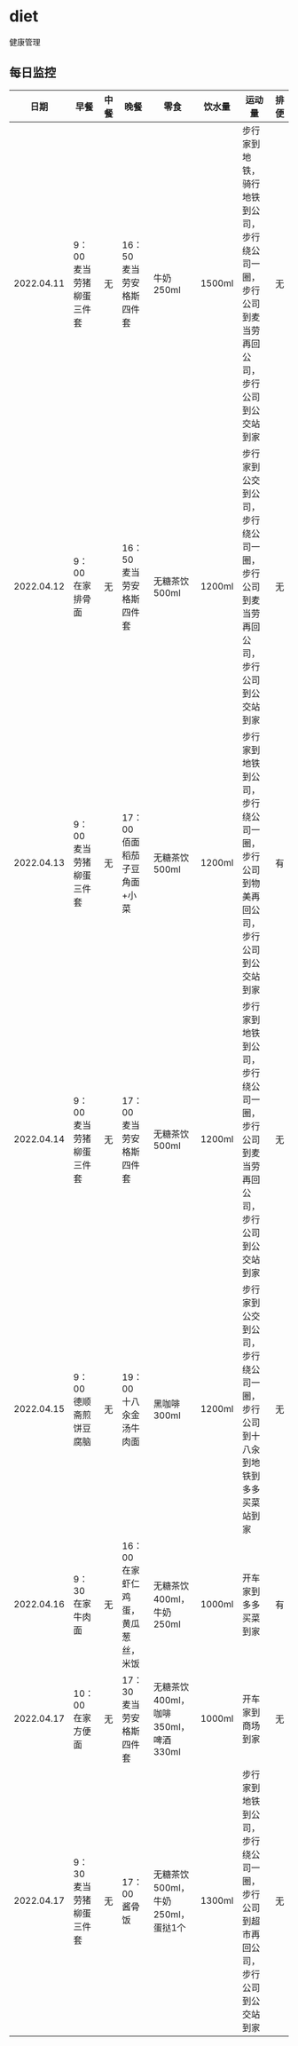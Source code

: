 # diet
健康管理

## 每日监控

|日期|早餐|中餐|晚餐|零食|饮水量|运动量|排便|
|---|---|---|---|---|---|---|---|
|2022.04.11|9：00 麦当劳猪柳蛋三件套|无|16：50 麦当劳安格斯四件套|牛奶250ml|1500ml|步行家到地铁，骑行地铁到公司，步行绕公司一圈，步行公司到麦当劳再回公司，步行公司到公交站到家|无|
|2022.04.12|9：00 在家排骨面|无|16：50 麦当劳安格斯四件套|无糖茶饮500ml|1200ml|步行家到公交到公司，步行绕公司一圈，步行公司到麦当劳再回公司，步行公司到公交站到家|无|
|2022.04.13|9：00 麦当劳猪柳蛋三件套|无|17：00 佰面稻茄子豆角面+小菜|无糖茶饮500ml|1200ml|步行家到地铁到公司，步行绕公司一圈，步行公司到物美再回公司，步行公司到公交站到家|有|
|2022.04.14|9：00 麦当劳猪柳蛋三件套|无|17：00 麦当劳安格斯四件套|无糖茶饮500ml|1200ml|步行家到地铁到公司，步行绕公司一圈，步行公司到麦当劳再回公司，步行公司到公交站到家|无|
|2022.04.15|9：00 德顺斋煎饼豆腐脑|无|19：00 十八汆金汤牛肉面|黑咖啡300ml|1200ml|步行家到公交到公司，步行绕公司一圈，步行公司到十八汆到地铁到多多买菜站到家|无|
|2022.04.16|9：30 在家牛肉面|无|16：00 在家虾仁鸡蛋，黄瓜葱丝，米饭|无糖茶饮400ml，牛奶250ml|1000ml|开车家到多多买菜到家|有|
|2022.04.17|10：00 在家方便面|无|17：30 麦当劳安格斯四件套|无糖茶饮400ml，咖啡350ml，啤酒330ml|1000ml|开车家到商场到家|无|
|2022.04.17|9：30 麦当劳猪柳蛋三件套|无|17：00 酱骨饭|无糖茶饮500ml，牛奶250ml，蛋挞1个|1300ml|步行家到地铁到公司，步行绕公司一圈，步行公司到超市再回公司，步行公司到公交站到家|无|
